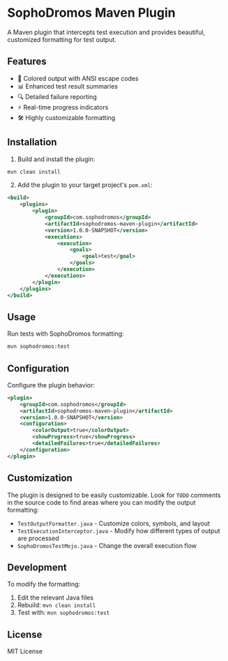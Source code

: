 # SophoDromos Maven Plugin

A Maven plugin that intercepts test execution and provides beautiful, customized formatting for test output.

## Features

- 🎨 Colored output with ANSI escape codes
- 📊 Enhanced test result summaries
- 🔍 Detailed failure reporting
- ⚡ Real-time progress indicators
- 🛠️ Highly customizable formatting

## Installation

1. Build and install the plugin:
```bash
mvn clean install
```

2. Add the plugin to your target project's `pom.xml`:
```xml
<build>
    <plugins>
        <plugin>
            <groupId>com.sophodromos</groupId>
            <artifactId>sophodromos-maven-plugin</artifactId>
            <version>1.0.0-SNAPSHOT</version>
            <executions>
                <execution>
                    <goals>
                        <goal>test</goal>
                    </goals>
                </execution>
            </executions>
        </plugin>
    </plugins>
</build>
```

## Usage

Run tests with SophoDromos formatting:
```bash
mvn sophodromos:test
```

## Configuration

Configure the plugin behavior:
```xml
<plugin>
    <groupId>com.sophodromos</groupId>
    <artifactId>sophodromos-maven-plugin</artifactId>
    <version>1.0.0-SNAPSHOT</version>
    <configuration>
        <colorOutput>true</colorOutput>
        <showProgress>true</showProgress>
        <detailedFailures>true</detailedFailures>
    </configuration>
</plugin>
```

## Customization

The plugin is designed to be easily customizable. Look for `TODO` comments in the source code to find areas where you can modify the output formatting:

- `TestOutputFormatter.java` - Customize colors, symbols, and layout
- `TestExecutionInterceptor.java` - Modify how different types of output are processed
- `SophoDromosTestMojo.java` - Change the overall execution flow

## Development

To modify the formatting:

1. Edit the relevant Java files
2. Rebuild: `mvn clean install`
3. Test with: `mvn sophodromos:test`

## License

MIT License
